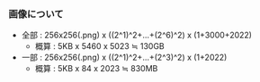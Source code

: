 ### 画像について
- 全部 : 256x256(.png) x ((2^1)^2+...+(2^6)^2) x (1+3000+2022)
  - 概算 : 5KB x 5460 x 5023 ≒ 130GB
- 一部 : 256x256(.png) x ((2^1)^2+...+(2^3)^2) x (1+2022)
  - 概算 : 5KB x 84 x 2023 ≒ 830MB
